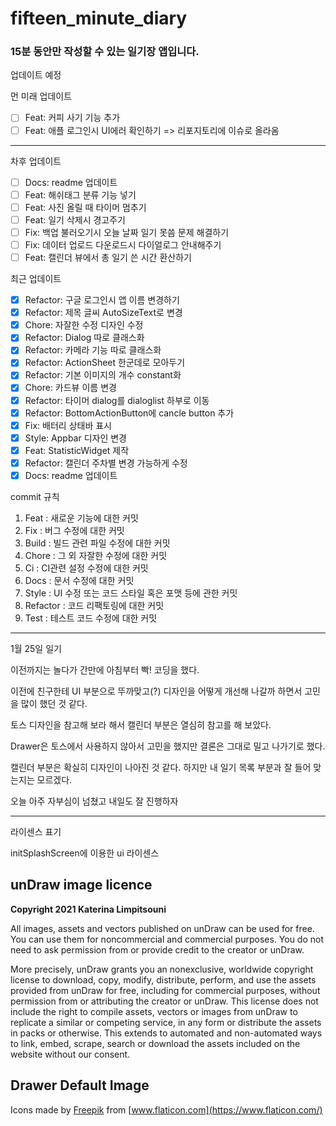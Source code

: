 # fifteen_minute_diary

### 15분 동안만 작성할 수 있는 일기장 앱입니다.

업데이트 예정

먼 미래 업데이트
- [ ] Feat: 커피 사기 기능 추가
- [ ] Feat: 애플 로그인시 UI에러 확인하기 => 리포지토리에 이슈로 올라옴
--------------------------------------------------------------------------
차후 업데이트
- [ ] Docs: readme 업데이트
- [ ] Feat: 해쉬태그 분류 기능 넣기
- [ ] Feat: 사진 올릴 때 타이머 멈추기
- [ ] Feat: 일기 삭제시 경고주기
- [ ] Fix: 백업 불러오기시 오늘 날짜 일기 못씀 문제 해결하기
- [ ] Fix: 데이터 업로드 다운로드시 다이얼로그 안내해주기
- [ ] Feat: 캘린더 뷰에서 총 일기 쓴 시간 환산하기

최근 업데이트
- [X] Refactor: 구글 로그인시 앱 이름 변경하기
- [X] Refactor: 제목 글씨 AutoSizeText로 변경
- [X] Chore: 자잘한 수정 디자인 수정
- [X] Refactor: Dialog 따로 클래스화
- [X] Refactor: 카메라 기능 따로 클래스화 
- [X] Refactor: ActionSheet 한군데로 모아두기
- [X] Refactor: 기본 이미지의 개수 constant화
- [X] Chore: 카드뷰 이름 변경 
- [X] Refactor: 타이머 dialog를 dialoglist 하부로 이동
- [X] Refactor: BottomActionButton에 cancle button 추가
- [X] Fix: 배터리 상태바 표시
- [X] Style: Appbar 디자인 변경
- [X] Feat: StatisticWidget 제작
- [X] Refactor: 캘린더 주차별 변경 가능하게 수정
- [X] Docs: readme 업데이트

commit 규칙
1. Feat : 새로운 기능에 대한 커밋
2. Fix : 버그 수정에 대한 커밋
3. Build : 빌드 관련 파일 수정에 대한 커밋
4. Chore : 그 외 자잘한 수정에 대한 커밋
5. Ci : CI관련 설정 수정에 대한 커밋
6. Docs : 문서 수정에 대한 커밋
7. Style : UI 수정 또는 코드 스타일 혹은 포맷 등에 관한 커밋
8. Refactor :  코드 리팩토링에 대한 커밋
9. Test : 테스트 코드 수정에 대한 커밋

---

1월 25일 일기

이전까지는 놀다가 간만에 아침부터 빡! 코딩을 했다.

이전에 친구한테 UI 부분으로 뚜까맞고(?) 디자인을 어떻게 개선해 나갈까 하면서 고민을 많이 했던 것 같다.

토스 디자인을 참고해 보라 해서 캘린더 부분은 열심히 참고를 해 보았다.

Drawer은 토스에서 사용하지 않아서 고민을 했지만 결론은 그대로 밀고 나가기로 했다.

캘린더 부분은 확실히 디자인이 나아진 것 같다. 하지만 내 일기 목록 부분과 잘 들어 맞는지는 모르겠다.

오늘 아주 자부심이 넘쳤고 내일도 잘 진행하자

---

라이센스 표기

initSplashScreen에 이용한 ui 라이센스
## **unDraw image licence**

**Copyright 2021 Katerina Limpitsouni**

All images, assets and vectors published on unDraw can be used for free. You can use them for noncommercial and commercial purposes. You do not need to ask permission from or provide credit to the creator or unDraw.

More precisely, unDraw grants you an nonexclusive, worldwide copyright license to download, copy, modify, distribute, perform, and use the assets provided from unDraw for free, including for commercial purposes, without permission from or attributing the creator or unDraw. This license does not include the right to compile assets, vectors or images from unDraw to replicate a similar or competing service, in any form or distribute the assets in packs or otherwise. This extends to automated and non-automated ways to link, embed, scrape, search or download the assets included on the website without our consent.

## **Drawer Default Image**

 Icons made by [Freepik](https://www.freepik.com) from [www.flaticon.com](https://www.flaticon.com/)